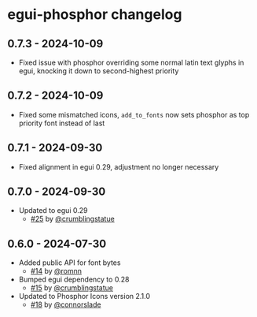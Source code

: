 # egui-phosphor changelog

## 0.7.3 - 2024-10-09

- Fixed issue with phosphor overriding some normal latin text glyphs in egui, knocking it down to second-highest priority

## 0.7.2 - 2024-10-09

- Fixed some mismatched icons, `add_to_fonts` now sets phosphor as top priority font instead of last

## 0.7.1 - 2024-09-30

- Fixed alignment in egui 0.29, adjustment no longer necessary

## 0.7.0 - 2024-09-30

- Updated to egui 0.29
  - [#25](https://github.com/amPerl/egui-phosphor/pull/25) by [@crumblingstatue](https://github.com/crumblingstatue)

## 0.6.0 - 2024-07-30

- Added public API for font bytes
  - [#14](https://github.com/amPerl/egui-phosphor/pull/14) by [@romnn](https://github.com/romnn)
- Bumped egui dependency to 0.28
  - [#15](https://github.com/amPerl/egui-phosphor/pull/15) by [@crumblingstatue](https://github.com/crumblingstatue)
- Updated to Phosphor Icons version 2.1.0
  - [#18](https://github.com/amPerl/egui-phosphor/pull/18) by [@connorslade](https://github.com/connorslade)
